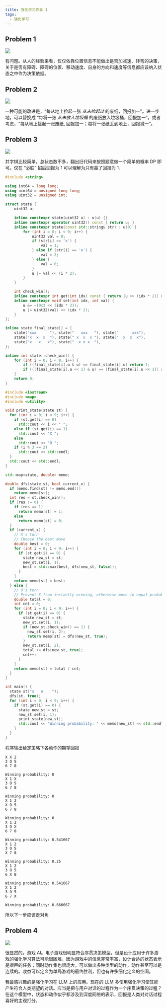 ```yaml
---
title: 强化学习作业 1
tags: 
  - 强化学习
---
```


## Problem 1

![](https://cdn.duanyll.com/img/20240307205235.png)

有问题。从人的经验来看，仅仅依靠位置信息不能做出是否加减速、转弯的决策，关于是否有障碍、障碍的位置、移动速度、自身的方向和速度等信息都应该纳入状态之中作为决策依据。

## Problem 2

![](https://cdn.duanyll.com/img/20240307205515.png)

一种可能的改进是，“每从地上捡起一张 *从未捡起过* 的废纸，回报加一”。进一步地，可以替换成 “每将一张 *从未放入垃圾桶* 的废纸放入垃圾桶，回报加一”。或者考虑，“每从地上捡起一张废纸, 回报加一；每将一张纸丢到地上，回报减一”。

## Problem 3

![](https://cdn.duanyll.com/img/20240307210010.png)

井字棋比较简单，总状态数不多，翻出旧代码来按照题意做一个简单的概率 DP 即可。仅在 “必胜” 招后回报为 1 可以理解为只有赢了回报为 1.

```cpp
#include <string>

using int64 = long long;
using uint64 = unsigned long long;
using uint32 = unsigned int;

struct state {
    uint32 u;

    inline constexpr state(uint32 u) : u(u) {}
    inline constexpr operator uint32() const { return u; }
    inline constexpr state(const std::string& str) : u(0) {
        for (int i = 0; i < 9; i++) {
            uint32 val = 0;
            if (str[i] == 'x') {
                val = 1;
            } else if (str[i] == 'o') {
                val = 2;
            } else {
                val = 0;
            }
            u |= val << (i * 2);
        }
    }

    int check_win();
    inline constexpr int get(int idx) const { return (u >> (idx * 2)) & 0x3; }
    inline constexpr void set(int idx, int val) {
        u &= ~(0x3 << (idx * 2));
        u |= uint32(val) << (idx * 2);
    }
};

inline state final_state[] = {
    state("xxx      "), state("   xxx   "), state("      xxx"),
    state("x  x  x  "), state(" x  x  x "), state("  x  x  x"),
    state("x   x   x"), state("  x x x  "),
};

inline int state::check_win() {
    for (int i = 0; i < 8; i++) {
        if ((final_state[i].u & u) == final_state[i].u) return 1;
        if (((final_state[i].u << 1) & u) == (final_state[i].u << 1)) return -1;
    }
    return 0;
}
```

```cpp
#include <iostream>
#include <map>
#include <utility>

void print_state(state st) {
  for (int i = 0; i < 9; i++) {
    if (st.get(i) == 0)
      std::cout << i << " ";
    else if (st.get(i) == 1)
      std::cout << "X ";
    else
      std::cout << "O ";
    if (i % 3 == 2)
      std::cout << std::endl;
  }
  std::cout << std::endl;
}

std::map<state, double> memo;

double dfs(state st, bool current_x) {
  if (memo.find(st) != memo.end())
    return memo[st];
  int res = st.check_win();
  if (res != 0) {
    if (res == 1)
      return memo[st] = 1;
    else
      return memo[st] = 0;
  }
  if (current_x) {
    // X's turn
    // Choose the best move
    double best = 0;
    for (int i = 0; i < 9; i++) {
      if (st.get(i) == 0) {
        state new_st = st;
        new_st.set(i, 1);
        best = std::max(best, dfs(new_st, false));
      }
    }
    return memo[st] = best;
  } else {
    // O's turn
    // Prevent X from instantly winning, otherwise move in equal probability
    double total = 0;
    int cnt = 0;
    for (int i = 0; i < 9; i++) {
      if (st.get(i) == 0) {
        state new_st = st;
        new_st.set(i, 1);
        if (new_st.check_win() == 1) {
          new_st.set(i, 2);
          return memo[st] = dfs(new_st, true);
        }
        new_st.set(i, 2);
        total += dfs(new_st, true);
        cnt++;
      }
    }
    return memo[st] = total / cnt;
  }
}

int main() {
  state st("x   o    ");
  dfs(st, true);
  for (int i = 0; i < 9; i++) {
    if (st.get(i) == 0) {
      state new_st = st;
      new_st.set(i, 1);
      print_state(new_st);
      std::cout << "Winning probability: " << memo[new_st] << std::endl;
    }
  }
}
```

程序输出给定策略下各动作的期望回报

```
X X 2 
3 O 5
6 7 8

Winning probability: 0
X 1 X
3 O 5
6 7 8

Winning probability: 0
X 1 2
X O 5
6 7 8

Winning probability: 0
X 1 2
3 O X
6 7 8

Winning probability: 0.541667
X 1 2
3 O 5
X 7 8

Winning probability: 0.25
X 1 2
3 O 5
6 X 8

Winning probability: 0.541667
X 1 2
3 O 5
6 7 X

Winning probability: 0.666667
```

所以下一步应该走对角

## Problem 4

![](https://cdn.duanyll.com/img/20240307210520.png)

很显然的，游戏 AI。电子游戏很明显符合序贯决策模型，但是设计应用于许多游戏的强化学习算法可能很困难，因为游戏中的信息非常丰富，设计合适的状态表示是艰巨的任务；同时动作集也很庞大，可以做出多种类型的动作，动作甚至可以是连续的。收益可以定义为单局游戏的最终胜利，但也有许多细化定义的空间。

我最感兴趣的是强化学习在 LLM 上的应用。现在的 LLM 多使用强化学习使其能产生符合人类期望的对话。应当是把与用户对话的过程作为一个序贯决策的过程？在这个模型中，状态和动作似乎都涉及到深度网络的表示，回报是人类对对话过程喜好的主观打分。